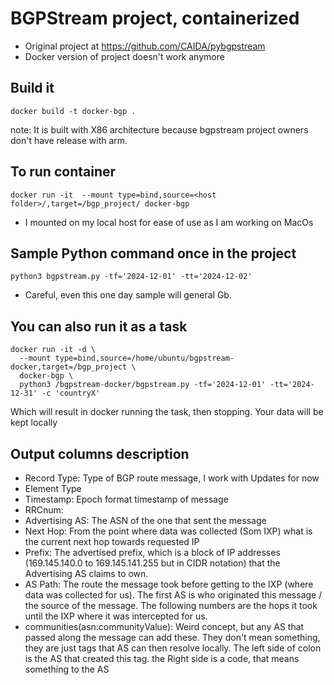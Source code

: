 # BGPStream project, containerized 
- Original project at https://github.com/CAIDA/pybgpstream
- Docker version of project doesn't work anymore 

## Build it
`docker build -t docker-bgp .`

note: It is built with X86 architecture because bgpstream project owners don't have release with arm.

## To run container
`docker run -it  --mount type=bind,source=<host folder>/,target=/bgp_project/ docker-bgp`
- I mounted on my local host for ease of use as I am working on MacOs

## Sample Python command once in the project
`python3 bgpstream.py -tf='2024-12-01' -tt='2024-12-02'`
- Careful, even this one day sample will general Gb.

## You can also run it as a task
```
docker run -it -d \
  --mount type=bind,source=/home/ubuntu/bgpstream-docker,target=/bgp_project \
  docker-bgp \
  python3 /bgpstream-docker/bgpstream.py -tf='2024-12-01' -tt='2024-12-31' -c 'countryX'
```
Which will result in docker running the task, then stopping. Your data will be kept locally 

## Output columns description
- Record Type: Type of BGP route message, I work with Updates for now
- Element Type
- Timestamp: Epoch format timestamp of message
- RRCnum: 
- Advertising AS: The ASN of the one that sent the message
- Next Hop: From the point where data was collected (Som IXP) what is the current next hop towards requested IP
- Prefix: The advertised prefix, which is a block of IP addresses (169.145.140.0 to 169.145.141.255 but in CIDR notation) that the Advertising AS claims to own.
- AS Path: The route the message took before getting to the IXP (where data was collected for us). The first AS is who originated this message / the source of the message. The following numbers are the hops it took until the IXP where it was intercepted for us. 
- communities(asn:communityValue): Weird concept, but any AS that passed along the message can add these. They don't mean something, they are just tags that AS can then resolve locally. The left side of colon is the AS that created this tag. the Right side is a code, that means something to the AS
